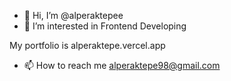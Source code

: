 - 👋 Hi, I’m @alperaktepee
- 👀 I’m interested in Frontend Developing

My portfolio is alperaktepe.vercel.app

- 📫 How to reach me alperaktepe98@gmail.com

<!---
alperaktepee/alperaktepee is a ✨ special ✨ repository because its `README.md` (this file) appears on your GitHub profile.
You can click the Preview link to take a look at your changes.
--->
